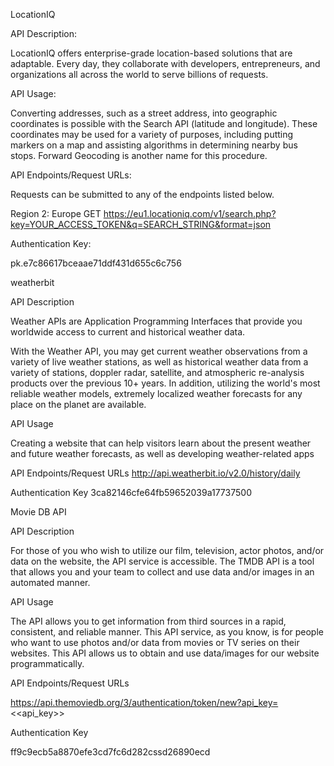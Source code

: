 LocationIQ 

API Description:

LocationIQ offers enterprise-grade location-based solutions that are adaptable. Every day, they collaborate with developers, entrepreneurs, and organizations all across the world to serve billions of requests. 

API Usage:

Converting addresses, such as a street address, into geographic coordinates is possible with the Search API (latitude and longitude). These coordinates may be used for a variety of purposes, including putting markers on a map and assisting algorithms in determining nearby bus stops. Forward Geocoding is another name for this procedure.

API Endpoints/Request URLs:

Requests can be submitted to any of the endpoints listed below.

Region 2: Europe
GET https://eu1.locationiq.com/v1/search.php?key=YOUR_ACCESS_TOKEN&q=SEARCH_STRING&format=json

Authentication Key:

pk.e7c86617bceaae71ddf431d655c6c756



weatherbit

API Description

Weather APIs are Application Programming Interfaces that provide you worldwide access to current and historical weather data.

With the Weather API, you may get current weather observations from a variety of live weather stations, as well as historical weather data from a variety of stations, doppler radar, satellite, and atmospheric re-analysis products over the previous 10+ years. In addition, utilizing the world's most reliable weather models, extremely localized weather forecasts for any place on the planet are available.

API Usage 

Creating a website that can help visitors learn about the present weather and future weather forecasts, as well as developing weather-related apps

API Endpoints/Request URLs
http://api.weatherbit.io/v2.0/history/daily

Authentication Key
3ca82146cfe64fb59652039a17737500


Movie DB API 

API Description

For those of you who wish to utilize our film, television, actor photos, and/or data on the website, the API service is accessible. The TMDB API is a tool that allows you and your team to collect and use data and/or images in an automated manner. 

API Usage

The API allows you to get information from third sources in a rapid, consistent, and reliable manner.
This API service, as you know, is for people who want to use photos and/or data from movies or TV series on their websites. This API allows us to obtain and use data/images for our website programmatically.

API Endpoints/Request URLs

https://api.themoviedb.org/3/authentication/token/new?api_key=<<api_key>>

Authentication Key

ff9c9ecb5a8870efe3cd7fc6d282cssd26890ecd



